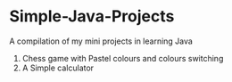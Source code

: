 # Simple-Java-Projects
A compilation of my mini projects in learning Java

1. Chess game with Pastel colours and colours switching
2. A Simple calculator

